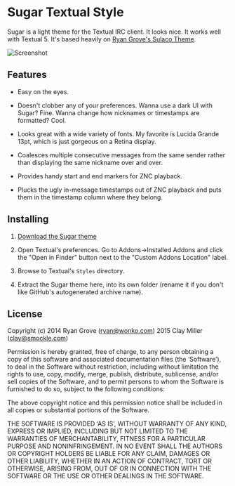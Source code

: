 Sugar Textual Style
====================

Sugar is a light theme for the Textual IRC client. It looks nice. It works well
with Textual 5. It's based heavily on [Ryan Grove's Sulaco Theme](https://github.com/rgrove/textual-sulaco).

![Screenshot](https://dl.dropboxusercontent.com/u/45326422/textual-sugar.png)

## Features

* Easy on the eyes.

* Doesn't clobber any of your preferences. Wanna use a dark UI with Sugar?
  Fine. Wanna change how nicknames or timestamps are formatted? Cool.

* Looks great with a wide variety of fonts. My favorite is Lucida Grande
  13pt, which is just gorgeous on a Retina display.

* Coalesces multiple consecutive messages from the same sender rather than
  displaying the same nickname over and over.

* Provides handy start and end markers for ZNC playback.

* Plucks the ugly in-message timestamps out of ZNC playback and puts them in the
  timestamp column where they belong.

## Installing

1. [Download the Sugar theme](https://github.com/smockle/textual-sugar/archive/master.zip)

2. Open Textual's preferences. Go to Addons->Installed Addons and click the
   "Open in Finder" button next to the "Custom Addons Location" label.

3. Browse to Textual's `Styles` directory.

4. Extract the Sugar theme here, into its own folder (rename it if you don't
   like GitHub's autogenerated archive name).

## License

Copyright (c) 2014 Ryan Grove (ryan@wonko.com)
              2015 Clay Miller (clay@smockle.com)

Permission is hereby granted, free of charge, to any person obtaining a copy of
this software and associated documentation files (the ‘Software’), to deal in
the Software without restriction, including without limitation the rights to
use, copy, modify, merge, publish, distribute, sublicense, and/or sell copies of
the Software, and to permit persons to whom the Software is furnished to do so,
subject to the following conditions:

The above copyright notice and this permission notice shall be included in all
copies or substantial portions of the Software.

THE SOFTWARE IS PROVIDED ‘AS IS’, WITHOUT WARRANTY OF ANY KIND, EXPRESS OR
IMPLIED, INCLUDING BUT NOT LIMITED TO THE WARRANTIES OF MERCHANTABILITY, FITNESS
FOR A PARTICULAR PURPOSE AND NONINFRINGEMENT. IN NO EVENT SHALL THE AUTHORS OR
COPYRIGHT HOLDERS BE LIABLE FOR ANY CLAIM, DAMAGES OR OTHER LIABILITY, WHETHER
IN AN ACTION OF CONTRACT, TORT OR OTHERWISE, ARISING FROM, OUT OF OR IN
CONNECTION WITH THE SOFTWARE OR THE USE OR OTHER DEALINGS IN THE SOFTWARE.
